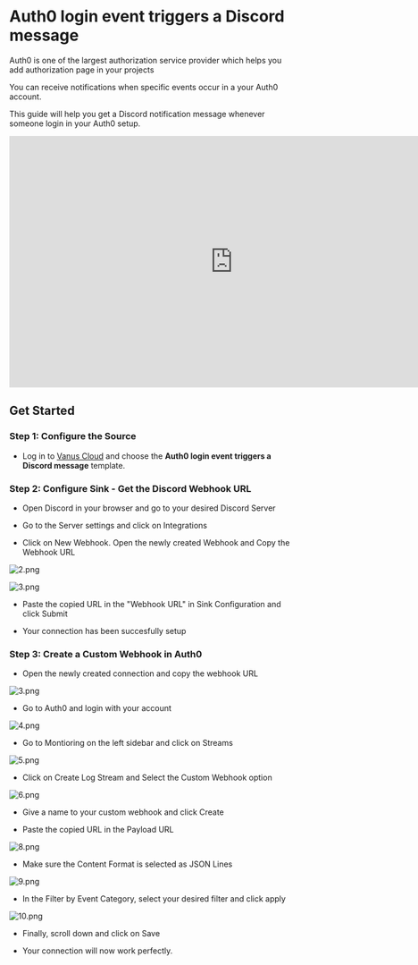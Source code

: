 # Auth0 login event triggers a Discord message

Auth0 is one of the largest authorization service provider which helps you add authorization page in your projects

You can receive notifications when specific events occur in a your Auth0 account.

This guide will help you get a Discord notification message whenever someone login in your Auth0 setup.

<iframe width="800" height="450" src="https://www.youtube.com/embed/2sW2pmJlQfI" title="YouTube video player" frameBorder="0" allowFullScreen={true} allow="accelerometer; autoplay; clipboard-write; encrypted-media; gyroscope; picture-in-picture; web-share"></iframe>

## Get Started

### Step 1: Configure the Source

- Log in to [Vanus Cloud](https://cloud.vanus.ai/) and choose the **Auth0 login event triggers a Discord message** template.

### Step 2: Configure Sink - Get the Discord Webhook URL

- Open Discord in your browser and go to your desired Discord Server

- Go to the Server settings and click on Integrations

- Click on New Webhook. Open the newly created Webhook and Copy the Webhook URL

![2.png](imgs/github-issue-discord-2.PNG)

![3.png](imgs/github-issue-discord-3.PNG)

- Paste the copied URL in the "Webhook URL" in Sink Configuration and click Submit

- Your connection has been succesfully setup

### Step 3: Create a Custom Webhook in Auth0

- Open the newly created connection and copy the webhook URL

![3.png](imgs/auth0-login-slack-3.PNG)

- Go to Auth0 and login with your account

![4.png](imgs/auth0-login-slack-4.PNG)

- Go to Montioring on the left sidebar and click on Streams

![5.png](imgs/auth0-login-slack-5.PNG)

- Click on Create Log Stream and Select the Custom Webhook option

![6.png](imgs/auth0-login-slack-6.PNG)

- Give a name to your custom webhook and click Create

- Paste the copied URL in the Payload URL

![8.png](imgs/auth0-login-slack-8.PNG)

- Make sure the Content Format is selected as JSON Lines

![9.png](imgs/auth0-login-slack-9.PNG)

- In the Filter by Event Category, select your desired filter and click apply

![10.png](imgs/auth0-login-slack-10.PNG)

- Finally, scroll down and click on Save

- Your connection will now work perfectly.
